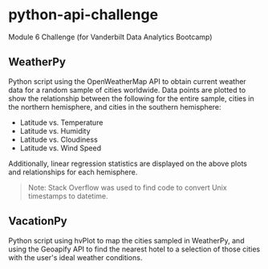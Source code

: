 # python-api-challenge

Module 6 Challenge (for Vanderbilt Data Analytics Bootcamp)

## WeatherPy

Python script using the OpenWeatherMap API to obtain current weather data for a random sample of cities worldwide. Data points are plotted to show the relationship between the following for the entire sample, cities in the northern hemisphere, and cities in the southern hemisphere:

* Latitude vs. Temperature
* Latitude vs. Humidity
* Latitude vs. Cloudiness
* Latitude vs. Wind Speed

Additionally, linear regression statistics are displayed on the above plots and relationships for each hemisphere.

> Note: Stack Overflow was used to find code to convert Unix timestamps to datetime.

## VacationPy

Python script using hvPlot to map the cities sampled in WeatherPy, and using the Geoapify API to find the nearest hotel to a selection of those cities with the user's ideal weather conditions.
